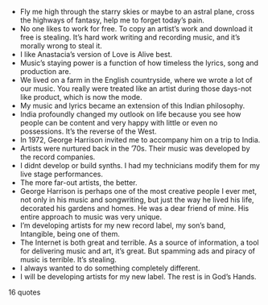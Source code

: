  - Fly me high through the starry skies or maybe to an astral plane, cross the highways of fantasy, help me to forget today’s pain.
 - No one likes to work for free. To copy an artist’s work and download it free is stealing. It’s hard work writing and recording music, and it’s morally wrong to steal it.
 - I like Anastacia’s version of Love is Alive best.
 - Music’s staying power is a function of how timeless the lyrics, song and production are.
 - We lived on a farm in the English countryside, where we wrote a lot of our music. You really were treated like an artist during those days-not like product, which is now the mode.
 - My music and lyrics became an extension of this Indian philosophy.
 - India profoundly changed my outlook on life because you see how people can be content and very happy with little or even no possessions. It’s the reverse of the West.
 - In 1972, George Harrison invited me to accompany him on a trip to India.
 - Artists were nurtured back in the ’70s. Their music was developed by the record companies.
 - I didnt develop or build synths. I had my technicians modify them for my live stage performances.
 - The more far-out artists, the better.
 - George Harrison is perhaps one of the most creative people I ever met, not only in his music and songwriting, but just the way he lived his life, decorated his gardens and homes. He was a dear friend of mine. His entire approach to music was very unique.
 - I’m developing artists for my new record label, my son’s band, Intangible, being one of them.
 - The Internet is both great and terrible. As a source of information, a tool for delivering music and art, it’s great. But spamming ads and piracy of music is terrible. It’s stealing.
 - I always wanted to do something completely different.
 - I will be developing artists for my new label. The rest is in God’s Hands.

16 quotes